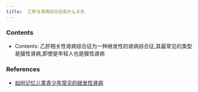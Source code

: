 ```yaml
---
title:  乙肝与肾病综合征有什么关系
--- 
```


### Contents
- Contents: 乙肝相关性肾病综合征为一种继发性的肾病综合征,其最常见的类型是膜性肾病,即使是年轻人也是膜性肾病

### References
- [如何记忆儿童青少年常见的继发性肾病](/如何记忆儿童青少年常见的继发性肾病)

